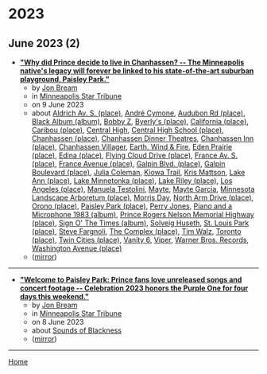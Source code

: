 # 2023

## June 2023 (2)

 - [**"Why did Prince decide to live in Chanhassen? -- The Minneapolis native's legacy will forever be linked to his state-of-the-art suburban playground, Paisley Park."**](https://www.startribune.com/prince-minneapolis-chanhassen-paisley-park-andre-cymone-morris-day-bobby-z/600281369/)
    - by [Jon Bream](../../authors/jon-bream/index.md)
    - in [Minneapolis Star Tribune](../../publications/minneapolis-star-tribune/index.md)
    - on 9 June 2023
    - about [Aldrich Av. S. (place)](../../topics/place/aldrich-av-s/index.md), [André Cymone](../../topics/andr-cymone/index.md), [Audubon Rd (place)](../../topics/place/audubon-rd/index.md), [Black Album (album)](../../topics/album/black-album/index.md), [Bobby Z](../../topics/bobby-z/index.md), [Byerly's (place)](../../topics/place/byerly-s/index.md), [California (place)](../../topics/place/california/index.md), [Caribou (place)](../../topics/place/caribou/index.md), [Central High](../../topics/central-high/index.md), [Central High School (place)](../../topics/place/central-high-school/index.md), [Chanhassen (place)](../../topics/place/chanhassen/index.md), [Chanhassen Dinner Theatres](../../topics/chanhassen-dinner-theatres/index.md), [Chanhassen Inn (place)](../../topics/place/chanhassen-inn/index.md), [Chanhassen Villager](../../topics/chanhassen-villager/index.md), [Earth, Wind & Fire](../../topics/earth-wind-fire/index.md), [Eden Prairie (place)](../../topics/place/eden-prairie/index.md), [Edina (place)](../../topics/place/edina/index.md), [Flying Cloud Drive (place)](../../topics/place/flying-cloud-drive/index.md), [France Av. S. (place)](../../topics/place/france-av-s/index.md), [France Avenue (place)](../../topics/place/france-avenue/index.md), [Galpin Blvd. (place)](../../topics/place/galpin-blvd/index.md), [Galpin Boulevard (place)](../../topics/place/galpin-boulevard/index.md), [Julia Coleman](../../topics/julia-coleman/index.md), [Kiowa Trail](../../topics/kiowa-trail/index.md), [Kris Mattson](../../topics/kris-mattson/index.md), [Lake Ann (place)](../../topics/place/lake-ann/index.md), [Lake Minnetonka (place)](../../topics/place/lake-minnetonka/index.md), [Lake Riley (place)](../../topics/place/lake-riley/index.md), [Los Angeles (place)](../../topics/place/los-angeles/index.md), [Manuela Testolini](../../topics/manuela-testolini/index.md), [Mayte](../../topics/mayte/index.md), [Mayte Garcia](../../topics/mayte-garcia/index.md), [Minnesota Landscape Arboretum (place)](../../topics/place/minnesota-landscape-arboretum/index.md), [Morris Day](../../topics/morris-day/index.md), [North Arm Drive (place)](../../topics/place/north-arm-drive/index.md), [Orono (place)](../../topics/place/orono/index.md), [Paisley Park (place)](../../topics/place/paisley-park/index.md), [Perry Jones](../../topics/perry-jones/index.md), [Piano and a Microphone 1983 (album)](../../topics/album/piano-and-a-microphone-1983/index.md), [Prince Rogers Nelson Memorial Highway (place)](../../topics/place/prince-rogers-nelson-memorial-highway/index.md), [Sign O' The Times (album)](../../topics/album/sign-o-the-times/index.md), [Solveig Huseth](../../topics/solveig-huseth/index.md), [St. Louis Park (place)](../../topics/place/st-louis-park/index.md), [Steve Fargnoli](../../topics/steve-fargnoli/index.md), [The Complex (place)](../../topics/place/the-complex/index.md), [Tim Walz](../../topics/tim-walz/index.md), [Toronto (place)](../../topics/place/toronto/index.md), [Twin Cities (place)](../../topics/place/twin-cities/index.md), [Vanity 6](../../topics/vanity-6/index.md), [Viper](../../topics/viper/index.md), [Warner Bros. Records](../../topics/warner-bros-records/index.md), [Washington Avenue (place)](../../topics/place/washington-avenue/index.md)
    - ([mirror](https://web.archive.org/web/*/https://www.startribune.com/prince-minneapolis-chanhassen-paisley-park-andre-cymone-morris-day-bobby-z/600281369/))

----

 - [**"Welcome to Paisley Park: Prince fans love unreleased songs and concert footage -- Celebration 2023 honors the Purple One for four days this weekend."**](https://www.startribune.com/paisley-park-prince-chanhassen-revolution-john-nelson-yokohama-chaka-khan-chuck-d-stokley/600281268/)
    - by [Jon Bream](../../authors/jon-bream/index.md)
    - in [Minneapolis Star Tribune](../../publications/minneapolis-star-tribune/index.md)
    - on 8 June 2023
    - about [Sounds of Blackness](../../topics/sounds-of-blackness/index.md)
    - ([mirror](https://web.archive.org/web/*/https://www.startribune.com/paisley-park-prince-chanhassen-revolution-john-nelson-yokohama-chaka-khan-chuck-d-stokley/600281268/))

----

[Home](../index.md)
